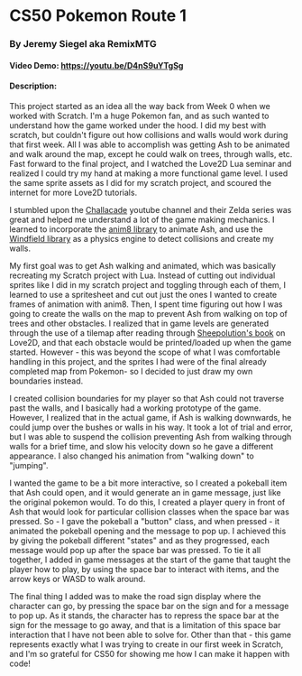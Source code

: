 # CS50 Pokemon Route 1
### By Jeremy Siegel aka RemixMTG
#### Video Demo:  <https://youtu.be/D4nS9uYTgSg>
#### Description:

This project started as an idea all the way back from Week 0 when we worked with Scratch. 
I'm a huge Pokemon fan, and as such wanted to understand how the game worked under the hood.
I did my best with scratch, but couldn't figure out how collisions and walls would work during that first week.
All I was able to accomplish was getting Ash to be animated and walk around the map, except he could walk on trees, through walls, etc.
Fast forward to the final project, and I watched the Love2D Lua seminar and realized I could try my hand at making a more functional game level.
I used the same sprite assets as I did for my scratch project, and scoured the internet for more Love2D tutorials.

I stumbled upon the [Challacade](https://www.youtube.com/@Challacade) youtube channel and their Zelda series was great and helped me understand a lot of the game making mechanics. I learned to incorporate the [anim8 library](https://github.com/kikito/anim8) to animate Ash, and use the [Windfield library](https://github.com/a327ex/windfield) as a physics engine to detect collisions and create my walls.

My first goal was to get Ash walking and animated, which was basically recreating my Scratch project with Lua. Instead of cutting out individual sprites like I did in my scratch project and toggling through each of them, I learned to use a spritesheet and cut out just the ones I wanted to create frames of animation with anim8.  Then, I spent time figuring out how I was going to create the walls on the map to prevent Ash from walking on top of trees and other obstacles.  I realized that in game levels are generated through the use of a tilemap after reading through [Sheepolution's book](https://www.sheepolution.com/learn/book/18) on Love2D, and that each obstacle would be printed/loaded up when the game started. However - this was beyond the scope of what I was comfortable handling in this project, and the sprites I had were of the final already completed map from Pokemon- so I decided to just draw my own boundaries instead.  

I created collision boundaries for my player so that Ash could not traverse past the walls, and I basically had a working prototype of the game. However, I realized that in the actual game, if Ash is walking downwards, he could jump over the bushes or walls in his way.  It took a lot of trial and error, but I was able to suspend the collision preventing Ash from walking through walls for a brief time, and slow his velocity down so he gave a different appearance. I also changed his animation from "walking down" to "jumping".

I wanted the game to be a bit more interactive, so I created a pokeball item that Ash could open, and it would generate an in game message, just like the original pokemon would.  To do this, I created a player query in front of Ash that would look for particular collision classes when the space bar was pressed. So - I gave the pokeball a "button" class, and when pressed - it animated the pokeball opening and the message to pop up. I achieved this by giving the pokeball different "states" and as they progressed, each message would pop up after the space bar was pressed. To tie it all together, I added in game messages at the start of the game that taught the player how to play, by using the space bar to interact with items, and the arrow keys or WASD to walk around.  

The final thing I added was to make the road sign display where the character can go, by pressing the space bar on the sign and for a message to pop up.  As it stands, the character has to repress the space bar at the sign for the message to go away, and that is a limitation of this space bar interaction that I have not been able to solve for.  Other than that - this game represents exactly what I was trying to create in our first week in Scratch, and I'm so grateful for CS50 for showing me how I can make it happen with code!